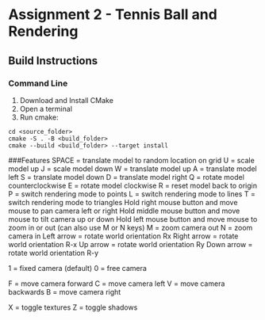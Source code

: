 # Assignment 2 - Tennis Ball and Rendering

## Build Instructions
### Command Line

1. Download and Install CMake
2. Open a terminal
3. Run cmake:

```
cd <source_folder>
cmake -S . -B <build_folder>
cmake --build <build_folder> --target install
```

###Features
SPACE = translate model to random location on grid
U = scale model up
J = scale model down
W = translate model up
A = translate model left
S = translate model down
D = translate model right
Q = rotate model counterclockwise
E = rotate model clockwise
R = reset model back to origin
P = switch rendering mode to points
L = switch rendering mode to lines
T = switch rendering mode to triangles
Hold right mouse button and move mouse to pan camera left or right
Hold middle mouse button and move mouse to tilt camera up or down
Hold left mouse button and move mouse to zoom in or out (can also use M or N keys)
M = zoom camera out
N = zoom camera in
Left arrow = rotate world orientation Rx
Right arrow = rotate world orientation R-x
Up arrow = rotate world orientation Ry
Down arrow = rotate world orientation R-y

1 = fixed camera (default)
0 = free camera

F = move camera forward
C = move camera left
V = move camera backwards
B = move camera right

X = toggle textures 
Z = toggle shadows

